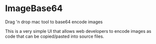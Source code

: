 # ImageBase64
Drag 'n drop mac tool to base64 encode images

This is a very simple UI that allows web developers to encode images as code that can be copied/pasted into source files.

